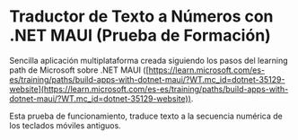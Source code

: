 # Traductor de Texto a Números con .NET MAUI (Prueba de Formación)

Sencilla aplicación multiplataforma creada siguiendo los pasos del learning path de Microsoft sobre .NET MAUI ([https://learn.microsoft.com/es-es/training/paths/build-apps-with-dotnet-maui/?WT.mc_id=dotnet-35129-website](https://learn.microsoft.com/es-es/training/paths/build-apps-with-dotnet-maui/?WT.mc_id=dotnet-35129-website)).

Esta prueba de funcionamiento, traduce texto a la secuencia numérica de los teclados móviles antiguos.
